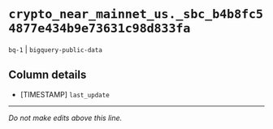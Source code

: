 # `crypto_near_mainnet_us._sbc_b4b8fc54877e434b9e73631c98d833fa`
`bq-1` | `bigquery-public-data`

## Column details
* [TIMESTAMP] `last_update`

-------------------------------------------------------------------------------
*Do not make edits above this line.*
